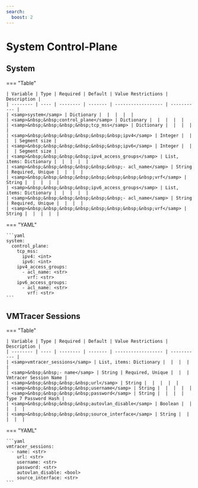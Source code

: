 ```yaml
---
search:
  boost: 2
---
```


# System Control-Plane
## System



=== "Table"

    | Variable | Type | Required | Default | Value Restrictions | Description |
    | -------- | ---- | -------- | ------- | ------------------ | ----------- |
    | <samp>system</samp> | Dictionary |  |  |  |  |
    | <samp>&nbsp;&nbsp;control_plane</samp> | Dictionary |  |  |  |  |
    | <samp>&nbsp;&nbsp;&nbsp;&nbsp;tcp_mss</samp> | Dictionary |  |  |  |  |
    | <samp>&nbsp;&nbsp;&nbsp;&nbsp;&nbsp;&nbsp;ipv4</samp> | Integer |  |  |  | Segment size |
    | <samp>&nbsp;&nbsp;&nbsp;&nbsp;&nbsp;&nbsp;ipv6</samp> | Integer |  |  |  | Segment size |
    | <samp>&nbsp;&nbsp;&nbsp;&nbsp;ipv4_access_groups</samp> | List, items: Dictionary |  |  |  |  |
    | <samp>&nbsp;&nbsp;&nbsp;&nbsp;&nbsp;&nbsp;- acl_name</samp> | String | Required, Unique |  |  |  |
    | <samp>&nbsp;&nbsp;&nbsp;&nbsp;&nbsp;&nbsp;&nbsp;&nbsp;vrf</samp> | String |  |  |  |  |
    | <samp>&nbsp;&nbsp;&nbsp;&nbsp;ipv6_access_groups</samp> | List, items: Dictionary |  |  |  |  |
    | <samp>&nbsp;&nbsp;&nbsp;&nbsp;&nbsp;&nbsp;- acl_name</samp> | String | Required, Unique |  |  |  |
    | <samp>&nbsp;&nbsp;&nbsp;&nbsp;&nbsp;&nbsp;&nbsp;&nbsp;vrf</samp> | String |  |  |  |  |

=== "YAML"

    ```yaml
    system:
      control_plane:
        tcp_mss:
          ipv4: <int>
          ipv6: <int>
        ipv4_access_groups:
          - acl_name: <str>
            vrf: <str>
        ipv6_access_groups:
          - acl_name: <str>
            vrf: <str>
    ```
## VMTracer Sessions



=== "Table"

    | Variable | Type | Required | Default | Value Restrictions | Description |
    | -------- | ---- | -------- | ------- | ------------------ | ----------- |
    | <samp>vmtracer_sessions</samp> | List, items: Dictionary |  |  |  |  |
    | <samp>&nbsp;&nbsp;- name</samp> | String | Required, Unique |  |  | Vmtracer Session Name |
    | <samp>&nbsp;&nbsp;&nbsp;&nbsp;url</samp> | String |  |  |  |  |
    | <samp>&nbsp;&nbsp;&nbsp;&nbsp;username</samp> | String |  |  |  |  |
    | <samp>&nbsp;&nbsp;&nbsp;&nbsp;password</samp> | String |  |  |  | Type 7 Password Hash |
    | <samp>&nbsp;&nbsp;&nbsp;&nbsp;autovlan_disable</samp> | Boolean |  |  |  |  |
    | <samp>&nbsp;&nbsp;&nbsp;&nbsp;source_interface</samp> | String |  |  |  |  |

=== "YAML"

    ```yaml
    vmtracer_sessions:
      - name: <str>
        url: <str>
        username: <str>
        password: <str>
        autovlan_disable: <bool>
        source_interface: <str>
    ```
